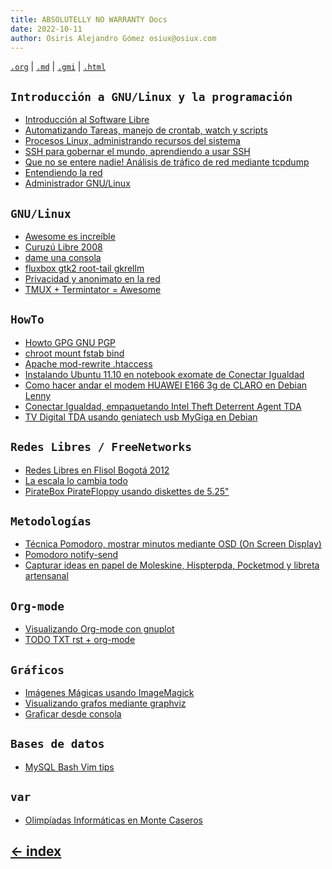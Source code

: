 ```yaml
---
title: ABSOLUTELLY NO WARRANTY Docs
date: 2022-10-11
author: Osiris Alejandro Gómez osiux@osiux.com
---
```


[`.org`](https://gitlab.com/osiux/osiux.gitlab.io/-/raw/master/docs.org) |
[`.md`](https://gitlab.com/osiux/osiux.gitlab.io/-/raw/master/docs.md) |
[`.gmi`](gemini://gmi.osiux.com/docs.gmi) |
[`.html`](https://osiux.gitlab.io/docs.html)

## `Introducción a GNU/Linux y la programación`

-   [Introducción al Software Libre](introduccion-al-software-libre)
-   [Automatizando Tareas, manejo de crontab, watch y
scripts](automatizando-tareas)
-   [Procesos Linux, administrando recursos del
sistema](procesos-linux)
-   [SSH para gobernar el mundo, aprendiendo a usar
SSH](ssh-para-gobernar-el-mundo)
-   [Que no se entere nadie! Análisis de tráfico de red mediante
tcpdump](que-no-se-entere-nadie)
-   [Entendiendo la red](entendiendo-la-red)
-   [Administrador GNU/Linux](linux-sysadmin)

## `GNU/Linux`

-   [Awesome es increíble](awesome-es-increible)
-   [Curuzú Libre 2008](curuzu-libre-2008)
-   [dame una consola](dame-una-consola)
-   [fluxbox gtk2 root-tail gkrellm](fluxbox-gtk2-root-tail-gkrellm)
-   [Privacidad y anonimato en la
red](privacidad-y-anonimato-en-la-red)
-   [TMUX + Termintator = Awesome](tmux-terminator-awesome)

## `HowTo`

-   [Howto GPG GNU PGP](howto-gpg-gnu-pgp)
-   [chroot mount fstab bind](chroot-mount-fstab-bind)
-   [Apache mod-rewrite .htaccess](apache-mod-rewrite-htaccess)
-   [Instalando Ubuntu 11.10 en notebook exomate de Conectar
Igualdad](ubuntu-11.10-en-exomate-de-conectar-igualdad)
-   [Como hacer andar el modem HUAWEI E166 3g de CLARO en Debian
Lenny](modem-3g-claro)
-   [Conectar Igualdad, empaquetando Intel Theft Deterrent Agent
TDA](conectar-igualdad-empaquetando-intel-theft-deterrent-agent)
-   [TV Digital TDA usando geniatech usb MyGiga en
Debian](tv-digital-geniatech-usb-mygica-s87-dibcom-stk8096gp)

## `Redes Libres / FreeNetworks`

-   [Redes Libres en Flisol Bogotá 2012](flisol-bogota-2012)
-   [La escala lo cambia todo](la-escala-lo-cambia-todo)
-   [PirateBox PirateFloppy usando diskettes de
5.25\"](2012-06-01-pirate-box-floppy-disk)

## `Metodologías`

-   [Técnica Pomodoro, mostrar minutos mediante OSD (On Screen
Display)](pomodoro-minutos-osd)
-   [Pomodoro notify-send](pomodoro-notify-send)
-   [Capturar ideas en papel de Moleskine, Hispterpda, Pocketmod y
libreta
artensanal](capturar-ideas-en-papel-de-moleskine-hispterpda-pocketmod-y-libreta-artesanal)

## `Org-mode`

-   [Visualizando Org-mode con
gnuplot](visualizando-org-mode-con-gnuplot)
-   [TODO TXT rst + org-mode](todo-txt-rst%2Borg-mode)

## `Gráficos`

-   [Imágenes Mágicas usando
ImageMagick](imagenes-magicas-imagemagick)
-   [Visualizando grafos mediante
graphviz](visualizando-grafos-graphviz)
-   [Graficar desde consola](graficar-desde-consola)

## `Bases de datos`

-   [MySQL Bash Vim tips](mysql-bash-vim-tips)

## `var`

-   [Olimpíadas Informáticas en Monte
Caseros](olimpiadas-informaticas-en-monte-caseros)

## [\<- index](index)
